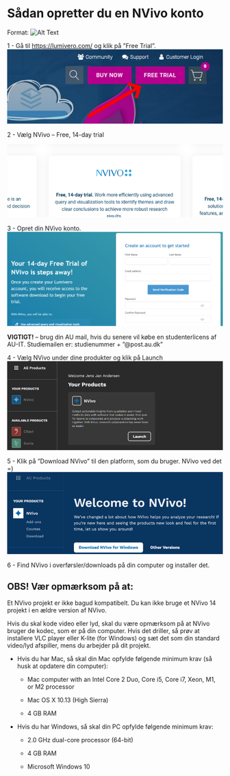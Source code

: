 
# Sådan opretter du en NVivo konto 

 

 Format: ![Alt Text](url)

1 - Gå til https://lumivero.com/ og klik på ”Free Trial”.     
![Billede 001.png](https://github.com/AUL-Arts-NVivo/NVivo-intro/blob/main/Images/billede001.png)  


 
 

2 - Vælg NVivo – Free, 14-day trial   

![Billede 002.png](https://github.com/AUL-Arts-NVivo/NVivo-intro/blob/main/Images/billede002.png)


 

 

 

 

3 - Opret din NVivo konto.      
![Billede 003.png](https://github.com/AUL-Arts-NVivo/NVivo-intro/blob/main/Images/billede003.png)



**VIGTIGT!** – brug din AU mail, hvis du senere vil købe en studenterlicens af AU-IT. Studiemailen er: studienummer + ”@post.au.dk” 

 

 

 

 

 

4 - Vælg NVivo under dine produkter og klik på Launch   
![Billede 004.png](https://github.com/AUL-Arts-NVivo/NVivo-intro/blob/main/Images/billede004.png)


 

 

 

 

5 - Klik på ”Download NVivo” til den platform, som du bruger. NVivo ved det =)   
![Billede 005.png](https://github.com/AUL-Arts-NVivo/NVivo-intro/blob/main/Images/billede005.png)


 

 

 

 

6 - Find NVivo i overførsler/downloads på din computer og installer det. 

  

 

## OBS! Vær opmærksom på at: 

Et NVivo projekt er ikke bagud kompatibelt. Du kan ikke bruge et NVivo 14 projekt i en ældre version af NVivo. 

Hvis du skal kode video eller lyd, skal du være opmærksom på at NVivo bruger de kodec, som er på din computer. Hvis det driller, så prøv at installere VLC player eller K-lite (for Windows) og sæt det som din standard video/lyd afspiller, mens du arbejder på dit projekt. 

* Hvis du har Mac, så skal din Mac opfylde følgende minimum krav (så husk at opdatere din computer): 

  * Mac computer with an Intel Core 2 Duo, Core i5, Core i7, Xeon, M1, or M2 processor 

  * Mac OS X 10.13 (High Sierra) 

  * 4 GB RAM 

* Hvis du har Windows, så skal din PC opfylde følgende minimum krav: 

  * 2.0 GHz dual-core processor (64-bit) 

  * 4 GB RAM 

  * Microsoft Windows 10 
